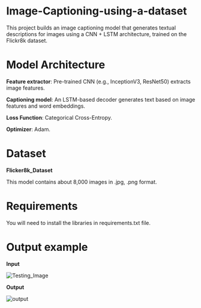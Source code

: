 # Image-Captioning-using-a-dataset
This project builds an image captioning model that generates textual descriptions for images using a CNN + LSTM architecture, trained on the Flickr8k dataset.

# Model Architecture
 **Feature extractor**: Pre-trained CNN (e.g., InceptionV3, ResNet50) extracts image features.
 
 **Captioning model**: An LSTM-based decoder generates text based on image features and word embeddings.
 
 **Loss Function**: Categorical Cross-Entropy.
 
 **Optimizer**: Adam.

# Dataset 
**Flicker8k_Dataset**

This model contains about 8,000 images in .jpg, .png format.

# Requirements 

You will need to install the libraries in requirements.txt file. 

# Output example
**Input**

![Testing_Image](https://github.com/user-attachments/assets/02c8cdc5-718c-4e2f-adda-30cafa83813e)

**Output**

![output](https://github.com/user-attachments/assets/2aefa43a-dd2b-44f8-84c5-6eb4943d83f1)


